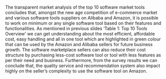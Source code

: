 The transparent market analysis of the top 10 software market tools concludes that, amongst the new age competition of e-commerce market and various software tools suppliers on Alibaba and Amazon, it is possible to work on minimum or any single software tool based on their features and functionalities. As mentioned in previous slides ‘Table 1: Top 10 Tools Overview’ we can get understanding about the most efficient, affordable cost, easy handling and all in one tool which are highlighted in green colour that can be used by the Amazon and Alibaba sellers for future business growth. The software marketplace sellers can also reduce their cost structure by purchasing less-cost software tool or tool with less features as per their need and business.
Furthermore, from the survey results we can conclude that, the quality service and recommendation system also impact highly on the seller’s complexity to use the software tool on Amazon. 
